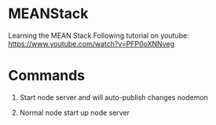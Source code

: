 # MEANStack
Learning the MEAN Stack
Following tutorial on youtube: https://www.youtube.com/watch?v=PFP0oXNNveg

# Commands
1. Start node server and will auto-publish changes
nodemon 

2. Normal node start up
node server 
